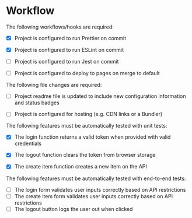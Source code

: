 # Workflow

The following workflows/hooks are required:

- [x] Project is configured to run Prettier on commit
- [x] Project is configured to run ESLint on commit
- [ ] Project is configured to run Jest on commit
- [ ] Project is configured to deploy to pages on merge to default


The following file changes are required:

- [ ] Project readme file is updated to include new configuration information and status badges
- [ ] Project is configured for hosting (e.g. CDN links or a Bundler)


The following features must be automatically tested with unit tests:

- [x] The login function returns a valid token when provided with valid credentials
- [x] The logout function clears the token from browser storage
- [x] The create item function creates a new item on the API


The following features must be automatically tested with end-to-end tests:

- [ ] The login form validates user inputs correctly based on API restrictions
- [ ] The create item form validates user inputs correctly based on API restrictions
- [ ] The logout button logs the user out when clicked